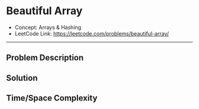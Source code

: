 # Beautiful Array

- Concept: Arrays & Hashing
- LeetCode Link: https://leetcode.com/problems/beautiful-array/

---

## Problem Description

## Solution

## Time/Space Complexity

